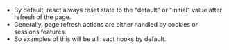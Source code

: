 - By default, react always reset state to the "default" or "initial" value after
  refresh of the page.
- Generally, page refresh actions are either handled by cookies or sessions
  features.
- So examples of this will be all react hooks by default.
